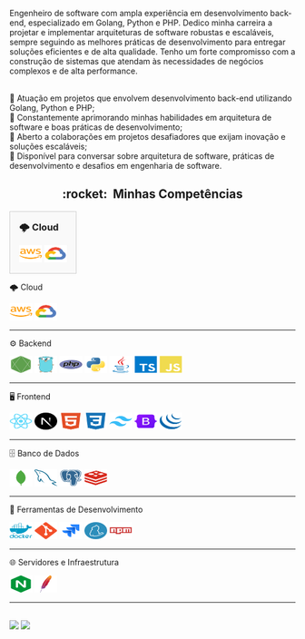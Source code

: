 Engenheiro de software com ampla experiência em desenvolvimento back-end, especializado em Golang, Python e PHP. Dedico minha carreira a projetar e implementar arquiteturas de software robustas e escaláveis, sempre seguindo as melhores práticas de desenvolvimento para entregar soluções eficientes e de alta qualidade. Tenho um forte compromisso com a construção de sistemas que atendam às necessidades de negócios complexos e de alta performance.<br><br>

🔭 Atuação em projetos que envolvem desenvolvimento back-end utilizando Golang, Python e PHP;<br>
🌱 Constantemente aprimorando minhas habilidades em arquitetura de software e boas práticas de desenvolvimento;<br>
👯 Aberto a colaborações em projetos desafiadores que exijam inovação e soluções escaláveis;<br>
💬 Disponível para conversar sobre arquitetura de software, práticas de desenvolvimento e desafios em engenharia de software.<br>

<h2 align="center"> :rocket: &nbsp;Minhas Competências </h2>

<table>
  <tr>
    <td style="border: 1px solid #ccc; border-radius: 8px; padding: 16px; background-color: #f9f9f9;">
      <h3 style="margin-top: 0;">🌩️ Cloud </h3>
      <div>
        <img title="AWS" alt="AWS" height="30" width="40" src="https://raw.githubusercontent.com/devicons/devicon/master/icons/amazonwebservices/amazonwebservices-plain-wordmark.svg">
        <img title="GCP" alt="GCP" height="30" width="40" src="https://raw.githubusercontent.com/devicons/devicon/master/icons/googlecloud/googlecloud-original.svg">
      </div>
    </td>
  </tr>
</table>

🌩️ Cloud 
<div>
  <img title="AWS" alt="AWS" height="30" width="40" src="https://raw.githubusercontent.com/devicons/devicon/master/icons/amazonwebservices/amazonwebservices-plain-wordmark.svg">
  <img title="GCP" alt="GCP" height="30" width="40" src="https://raw.githubusercontent.com/devicons/devicon/master/icons/googlecloud/googlecloud-original.svg">
</div>

---

⚙️ Backend 
<div>
  <img title="NodeJS" alt="ViniciusAzeved-NodeJS" height="30" width="40" src="https://raw.githubusercontent.com/devicons/devicon/master/icons/nodejs/nodejs-plain.svg">
  <img title="Golang" alt="ViniciusAzeved-Golang" height="30" width="40" src="https://raw.githubusercontent.com/devicons/devicon/master/icons/go/go-original.svg">
  <img title="PHP" alt="ViniciusAzeved-PHP" height="30" width="40" src="https://raw.githubusercontent.com/devicons/devicon/master/icons/php/php-original.svg">
  <img title="Python" alt="ViniciusAzeved-Python" height="30" width="40" src="https://raw.githubusercontent.com/devicons/devicon/master/icons/python/python-original.svg">
  <img title="Java" alt="ViniciusAzeved-Java" height="30" width="40" src="https://raw.githubusercontent.com/devicons/devicon/master/icons/java/java-original.svg">
  <img title="TypeScript" alt="ViniciusAzeved-TypeScript" height="30" width="40" src="https://raw.githubusercontent.com/devicons/devicon/master/icons/typescript/typescript-plain.svg">
  <img title="JavaScript" alt="ViniciusAzeved-JavaScript" height="30" width="40" src="https://raw.githubusercontent.com/devicons/devicon/master/icons/javascript/javascript-plain.svg">
</div>

---

🖥️ Frontend 
<div>
  <img title="React" alt="ViniciusAzeved-React" height="30" width="40" src="https://raw.githubusercontent.com/devicons/devicon/master/icons/react/react-original.svg">
  <img title="NextJS" alt="ViniciusAzeved-NextJS" height="30" width="40" src="https://raw.githubusercontent.com/devicons/devicon/master/icons/nextjs/nextjs-original.svg">
  <img title="HTML5" alt="ViniciusAzeved-HTML5" height="30" width="40" src="https://raw.githubusercontent.com/devicons/devicon/master/icons/html5/html5-plain.svg">
  <img title="CSS3" alt="ViniciusAzeved-CSS3" height="30" width="40" src="https://raw.githubusercontent.com/devicons/devicon/master/icons/css3/css3-plain.svg">
  <img title="TailwindCSS" alt="ViniciusAzeved-TailwindCSS" height="30" width="40" src="https://raw.githubusercontent.com/devicons/devicon/master/icons/tailwindcss/tailwindcss-original.svg">
  <img title="Bootstrap" alt="ViniciusAzeved-Bootstrap" height="30" width="40" src="https://raw.githubusercontent.com/devicons/devicon/master/icons/bootstrap/bootstrap-original.svg">
  <img title="jQuery" alt="ViniciusAzeved-jQuery" height="30" width="40" src="https://raw.githubusercontent.com/devicons/devicon/master/icons/jquery/jquery-plain.svg">
</div>

---

🗄️ Banco de Dados 
<div>
  <img title="MongoDB" alt="ViniciusAzeved-MongoDB" height="30" width="40" src="https://raw.githubusercontent.com/devicons/devicon/master/icons/mongodb/mongodb-plain.svg">
  <img title="MySQL" alt="ViniciusAzeved-MySQL" height="30" width="40" src="https://raw.githubusercontent.com/devicons/devicon/master/icons/mysql/mysql-original.svg">
  <img title="PostgreSQL" alt="ViniciusAzeved-PostgreSQL" height="30" width="40" src="https://raw.githubusercontent.com/devicons/devicon/master/icons/postgresql/postgresql-plain.svg">
  <img title="Redis" alt="ViniciusAzeved-Redis" height="30" width="40" src="https://raw.githubusercontent.com/devicons/devicon/master/icons/redis/redis-plain.svg">
</div>

---

🔧 Ferramentas de Desenvolvimento 
<div>
  <img title="Docker" alt="ViniciusAzeved-Docker" height="30" width="40" src="https://raw.githubusercontent.com/devicons/devicon/master/icons/docker/docker-plain-wordmark.svg">
  <img title="GIT" alt="ViniciusAzeved-GIT" height="30" width="40" src="https://raw.githubusercontent.com/devicons/devicon/master/icons/git/git-original.svg">
  <img title="Jira" alt="ViniciusAzeved-Jira" height="30" width="40" src="https://raw.githubusercontent.com/devicons/devicon/master/icons/jira/jira-original.svg">
  <img title="Yarn" alt="ViniciusAzeved-Yarn" height="30" width="40" src="https://raw.githubusercontent.com/devicons/devicon/master/icons/yarn/yarn-original.svg">
  <img title="NPM" alt="ViniciusAzeved-NPM" height="30" width="40" src="https://raw.githubusercontent.com/devicons/devicon/master/icons/npm/npm-original-wordmark.svg">
</div>

---

🌐 Servidores e Infraestrutura 
<div>
  <img title="NGINX" alt="ViniciusAzeved-NGINX" height="30" width="40" src="https://raw.githubusercontent.com/devicons/devicon/master/icons/nginx/nginx-original.svg">
  <img title="Apache" alt="ViniciusAzeved-Apache" height="30" width="40" src="https://raw.githubusercontent.com/devicons/devicon/master/icons/apache/apache-original.svg">
</div>

---

</div>

 <br>
<div>
  <a href="mailto:viniciusdiazevedo@gmail.com"><img src="https://img.shields.io/badge/-Gmail-%23333?style=for-the-badge&logo=gmail&logoColor=white" target="_blank"></a>
  <a href="https://www.linkedin.com/in/viniciusazevedo-dev/" target="_blank"><img src="https://img.shields.io/badge/-LinkedIn-%230077B5?style=for-the-badge&logo=linkedin&logoColor=white" target="_blank"></a> 
</div>

